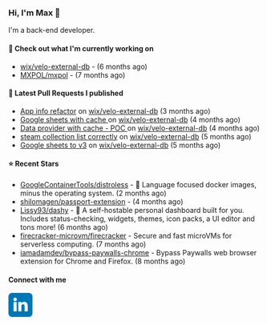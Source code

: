 ### Hi, I'm Max 👋

I'm a back-end developer.

#### 👷 Check out what I'm currently working on

- [wix/velo-external-db](https://github.com/wix/velo-external-db) -  (6 months ago)
- [MXPOL/mxpol](https://github.com/MXPOL/mxpol) -  (7 months ago)

#### 🔨 Latest Pull Requests I published

- [App info refactor](https://github.com/wix/velo-external-db/pull/446) on [wix/velo-external-db](https://github.com/wix/velo-external-db) (3 months ago)
- [Google sheets with cache ](https://github.com/wix/velo-external-db/pull/434) on [wix/velo-external-db](https://github.com/wix/velo-external-db) (4 months ago)
- [Data provider with cache - POC ](https://github.com/wix/velo-external-db/pull/433) on [wix/velo-external-db](https://github.com/wix/velo-external-db) (4 months ago)
- [steam collection list correctly](https://github.com/wix/velo-external-db/pull/429) on [wix/velo-external-db](https://github.com/wix/velo-external-db) (5 months ago)
- [Google sheets to v3](https://github.com/wix/velo-external-db/pull/423) on [wix/velo-external-db](https://github.com/wix/velo-external-db) (5 months ago)

#### ⭐ Recent Stars

- [GoogleContainerTools/distroless](https://github.com/GoogleContainerTools/distroless) - 🥑  Language focused docker images, minus the operating system.   (2 months ago)
- [shilomagen/passport-extension](https://github.com/shilomagen/passport-extension) -  (4 months ago)
- [Lissy93/dashy](https://github.com/Lissy93/dashy) - 🚀 A self-hostable personal dashboard built for you. Includes status-checking, widgets, themes, icon packs, a UI editor and tons more! (6 months ago)
- [firecracker-microvm/firecracker](https://github.com/firecracker-microvm/firecracker) - Secure and fast microVMs for serverless computing. (7 months ago)
- [iamadamdev/bypass-paywalls-chrome](https://github.com/iamadamdev/bypass-paywalls-chrome) - Bypass Paywalls web browser extension for Chrome and Firefox. (8 months ago)

#### Connect with me

[<img align="left" alt="LinkedIn" width="48px"  src="icons/linkedin.svg" />][linkedin]

[linkedin]: https://www.linkedin.com/in/max-polski/
